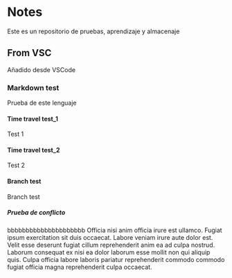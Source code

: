 # Notes
Este es un repositorio de pruebas, aprendizaje y almacenaje

## From VSC
Añadido desde VSCode

### Markdown test
Prueba de este lenguaje

#### Time travel test_1
Test 1

#### Time travel test_2
Test 2

#### Branch test
Branch test

##### Prueba de conflicto
bbbbbbbbbbbbbbbbbbbbb
Officia nisi anim officia irure est ullamco. Fugiat ipsum exercitation sit duis occaecat. Labore veniam irure aute dolor est. Velit esse deserunt fugiat cillum reprehenderit anim ea ad culpa nostrud. Laborum consequat ex nisi ea dolor laborum esse mollit non qui aliquip quis. Culpa officia labore laboris pariatur reprehenderit commodo commodo fugiat officia magna reprehenderit culpa occaecat.
